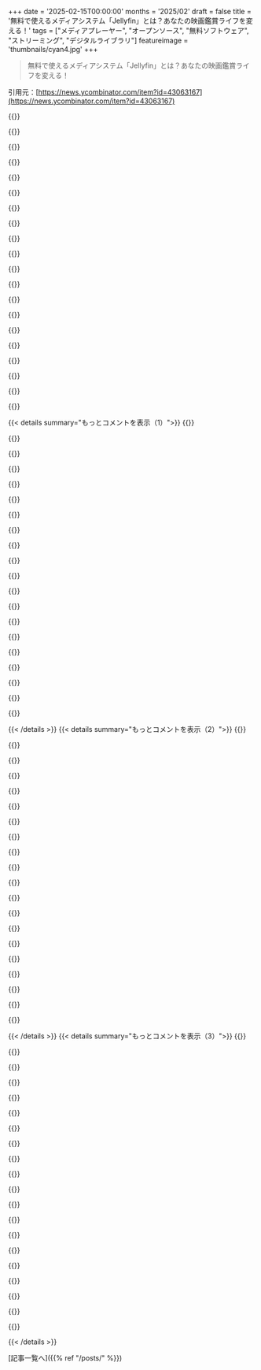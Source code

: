 +++
date = '2025-02-15T00:00:00'
months = '2025/02'
draft = false
title = '無料で使えるメディアシステム「Jellyfin」とは？あなたの映画鑑賞ライフを変える！'
tags = ["メディアプレーヤー", "オープンソース", "無料ソフトウェア", "ストリーミング", "デジタルライブラリ"]
featureimage = 'thumbnails/cyan4.jpg'
+++

> 無料で使えるメディアシステム「Jellyfin」とは？あなたの映画鑑賞ライフを変える！

引用元：[https://news.ycombinator.com/item?id=43063167](https://news.ycombinator.com/item?id=43063167)

{{<matomeQuote body="ここで批判が多いけど、Jellyfin大好き！数年前にPlexから移行した理由は、ログインサーバーがダウンしてローカルのメディアにアクセスできなかったから。設定は、Debian機でDocker上のJellyfin。Synology NASにNFS接続してる。メインクライアントはNVIDIA ShieldのAndroid TV。全体的に快適だけど、iOSアプリの読み込みがもう少し速かったらなあ。でも何より、外部と繋がることなく映画やテレビを観られるのが素晴らしい。新機能もどんどん増えてるし、コミュニティも強い。更に良くなると期待してるけど、変わらなくても数年使える！" userName="loughnane" createdAt="2025-02-16T00:05:56" color="#ff33a1">}}

{{<matomeQuote body="Jellyfin好きなんだけど、Chromecastのサポートが不安定で、Androidからキャストするとアプリが再生中のことを「忘れちゃう」ことが多い。成功するかどうかも微妙だし、NUCみたいな箱にJellyfinをインストールして直接テレビにつないでる。Jellyfinのクライアントとサーバーが同じマシンにあっても、JMPが接続を失うことがあって、たいていはSSHで再起動しないといけない。4kコンテンツ視聴中に音声が途切れたり映像がカクつくこともあって、使用してるのにストレス感じてる。それでもやっぱり、PlexやEmbyのようなクローズドなものは使いたくないから、Jellyfinの取引は正しいと感じてる！" userName="kelnos" createdAt="2025-02-16T00:33:03" color="">}}

{{<matomeQuote body="＞ Chromecastのサポートが不安定。Androidからキャストすると、アプリが再生中のことを「忘れちゃう」。これ、Plexでも似た体験があったから、Chromecastの問題かもしれない。" userName="thedanbob" createdAt="2025-02-16T02:16:46" color="">}}

{{<matomeQuote body="jellyfin-mpv-shimを試してみて！これ、mpvをJellyfinのキャストシステムに繋げるもので、自分のNUCでうまく動いてるよ。" userName="robhlt" createdAt="2025-02-16T03:22:50" color="#45d325">}}

{{<matomeQuote body="Jellyfin大好きだけど、ウェブモデルが変だよね。192.168.whatever:8096に行くと、どのサーバーに接続するか聞かれるのが謎。Tailscale越しに接続したら、サーバー追加って出るし、正しいURLも受け付けない。" userName="foobiekr" createdAt="2025-02-16T00:44:31" color="">}}

{{<matomeQuote body="Jellyfinの一般的な配信はサーバーとweb UIが一体だけど、web UIは別のプロジェクトで、複数のバックエンドに接続できるから、その機能がある。自分の経験では、webクライアントがサーバーを自動検出すべきなのに、ミスコンフィギュレーションのせいでうまく行かないことがあった。" userName="bhaney" createdAt="2025-02-16T01:01:01" color="">}}

{{<matomeQuote body="＞ なんで192.168.whatever:8096で、接続するサーバーを聞いてくるの？これで友達のJellyfinに簡単に繋がれるけど、初回接続時にはサーバーのURL確認が不要な方がいいよね。" userName="RiverCrochet" createdAt="2025-02-16T01:02:14" color="">}}

{{<matomeQuote body="友達のJellyfinに繋がるなら、友達のサーバーからUIパッケージを受け取れる。別々で接続する必要があるのは普通だけど、設定を簡単にするボタンがUIにあればいいのに。ってか、この設計は新しいクライアントから接続する時にイライラする。" userName="foobiekr" createdAt="2025-02-16T06:55:23" color="">}}

{{<matomeQuote body="自分のJellyfinのインスタンスでは、その画面が出たことない。公式OCIイメージ使ってるけど、基本的にはそんなには起きないはず。" userName="jchw" createdAt="2025-02-16T01:21:54" color="">}}

{{<matomeQuote body="初回ログイン時にはその画面が出るかも。サーバーを自動検出して、選べるはずなんだけど。" userName="behringer" createdAt="2025-02-16T02:08:44" color="">}}

{{<matomeQuote body="Podmanで試してみて、Jellyfinのウェルカムページが出て言語設定やユーザー作成ができた。OCIイメージで一般的にはそのサーバー選択画面は期待されないと思う。ちょっとした手がかりかも、ホスト名が変わるとサーバー選択画面が出ることがある。" userName="jchw" createdAt="2025-02-16T03:03:48" color="">}}

{{<matomeQuote body="合ってる。たいていプロキシの問題かな。Jellyfinがダウンしてる時も、プロキシは上がってるからそうなる。" userName="behringer" createdAt="2025-02-16T05:55:46" color="">}}

{{<matomeQuote body="＞”192.168.whatever:8096に行くと、どのサーバーに接続するか聞かれるって何でだろう？”<br>答えは分からないけど、systemdの設定を強化しようとして遭遇した。以下にオーバーライドをリンクするから、誰か具体的な答えやオーバーライドの提案をくれたら嬉しい。RestrictAddressFamiliesをいじった時にこの問題が起きた。他のファイルを移動した時も同じで、再生成されたのを見たから、設定ファイルが保存される場所にアクセスできないのが原因かも。tailscaleとはうまくいってる。" userName="stevenwalton" createdAt="2025-02-16T05:05:31" color="">}}

{{<matomeQuote body="クライアントとサーバーを分けているからだよ。現在のアドレスで提供されているやつだけじゃなくて、他のローカルのJellyfinインスタンスにも接続できる。" userName="ekianjo" createdAt="2025-02-16T05:00:17" color="#38d3d3">}}

{{<matomeQuote body="ただのブラウザでサーバーに接続する典型的な使い方には合わないし、デフォルトの挙動としてはおかしいと思うよ。" userName="foobiekr" createdAt="2025-02-16T06:50:49" color="">}}

{{<matomeQuote body="この画面、実際に見たのは一度きりで、それ以降はすっかり忘れた。そんなに大騒ぎすることでもないと思うけど。" userName="phito" createdAt="2025-02-16T11:45:30" color="">}}

{{<matomeQuote body="そのコメント者は、Jellyfinに対する唯一の不満としてこれを選んだみたいだね。" userName="__float" createdAt="2025-02-16T13:59:14" color="">}}

{{<matomeQuote body="必要に応じて、tailscaleに接続しながら192.168.x.yのマシンにも接続できるし、そのサブネットを広告することもできるよ。" userName="dagi3d" createdAt="2025-02-16T09:57:46" color="">}}

{{<matomeQuote body="設定オプションかもしれないけど、デフォルトの挙動で、ほんとに意味が分からない。" userName="foobiekr" createdAt="2025-02-16T00:53:09" color="">}}

{{<matomeQuote body="自分も全く同じ設定で、tailscaleを使えばどこでもメディアを楽しめる。おすすめだし、批判されてる理由がまったく分からない。" userName="ews" createdAt="2025-02-16T02:28:36" color="#45d325">}}

{{< details summary="もっとコメントを表示（1）">}}
{{<matomeQuote body="たまにPlexからJellyfinに移行しようかなって考えるけど、友達とライブラリを共有するのが面倒だった。でも今はPS5アプリがないのが唯一の障害。もし出たら、友人グループではPlexは終わりだね。" userName="ryanmcbride" createdAt="2025-02-16T00:13:29" color="">}}

{{<matomeQuote body="あんまり一気に”移行”する必要はないからね。PlexとJellyfinを同じメディアライブラリに向けて運営して、特定のプラットフォームでクライアントの良い方を使うのも全然問題ない。" userName="bhaney" createdAt="2025-02-16T00:20:06" color="">}}

{{<matomeQuote body="これ試したけど、サーバーを二つ使うと視聴履歴が消えたり分かれたりしちゃう。シリーズの進捗を自分で思い出さなきゃいけないなら、VLCでいいや。" userName="walthamstow" createdAt="2025-02-16T01:21:15" color="">}}

{{<matomeQuote body="JellyPlexWatchってのがあって、JellyfinとPlexのデータベースを同期できるんだ。そいつを使ってWatch Historyを同期しながら両方使ってる。でも、Skip Introの統合を巡るゴタゴタの影響でJellyfinにはまだ移行できてないんだよね。これから良くなるといいな。" userName="theossuary" createdAt="2025-02-16T01:26:33" color="#38d3d3">}}

{{<matomeQuote body="＞ドラマに関しては？<br>何を指してるの？" userName="jillyboel" createdAt="2025-02-16T03:03:32" color="">}}

{{<matomeQuote body="オートスキップ用の「メディアセグメント」を追加するプロジェクトがあったんだ。機能は動いてたけど、コアチームはスリムなコアに集中することに決めたみたい。" userName="defrost" createdAt="2025-02-16T03:31:28" color="">}}

{{<matomeQuote body="この機能は大したことないと思うけど、Star Trek: Enterpriseを観るときはほんとに便利。それじゃないと開幕の歌が耐えられない。" userName="shiroiushi" createdAt="2025-02-17T07:58:14" color="">}}

{{<matomeQuote body="いいポイントだね。完全に移行する前は6ヶ月くらいこれやってた。" userName="loughnane" createdAt="2025-02-16T00:21:41" color="">}}

{{<matomeQuote body="Sonyにアプリ作成の要望を出したけど、要約すると「こっちから連絡するから、連絡しないで」って言われた。オープンソースには興味ないみたい。" userName="crobibero" createdAt="2025-02-16T01:36:57" color="">}}

{{<matomeQuote body="ほんとに？ゲーム制作のようにSDKをライセンスするだけでしょ？特定のアプリしか許可されてないの？" userName="ryanmcbride" createdAt="2025-02-16T03:39:10" color="">}}

{{<matomeQuote body="PS5のWebブラウザでブックマーク？<br>でも、コンソールサポートは開発ルールとコストの関係で遅れるから分かる。" userName="dbetteridge" createdAt="2025-02-16T00:17:39" color="">}}

{{<matomeQuote body="2025年だって教えたら、彼にはテレビでPlexを使う方法が700通りあるって言えるけど、なんか面白いから続けちゃってる。" userName="ryanmcbride" createdAt="2025-02-16T15:55:23" color="">}}

{{<matomeQuote body="Kodiから移行したけど、Jellyfinは素晴らしい。UbuntuをMini PCで動かして、外付けハードディスクで使ってる。nvidia shieldでTVにストリームしてるよ。" userName="s0rce" createdAt="2025-02-16T00:35:40" color="#38d3d3">}}

{{<matomeQuote body="私は逆に移行したんだ。Emby、Jellyfin、最後にPlexを試したけど、Plexが一番良かった。Plex Passがあればアプリもどこでも使えるし、スムーズに動く。Jellyfinのアプリは訳が悪くてバグも多く、プラットフォームも限られてる。" userName="mmcnl" createdAt="2025-02-16T15:14:14" color="#ff5c5c">}}

{{<matomeQuote body="Plexを長いこと使ってたけど、遅いし不安定で、ライブラリがスキャンできなかったり、メディアが接続できなかったりしたのが不満だった。でもJellyfinに切り替えたら、すぐに再生できるし、字幕のダウンロードもうまくいくようになった。ただ、Jellyfinのマッチングがいまいちで、エピソードがショーに属してるのを理解してないことが多くて、InfuseのUIもあまり好みじゃない。" userName="atombender" createdAt="2025-02-16T21:33:49" color="#45d325">}}

{{<matomeQuote body="値段の違いも触れてほしかったな。" userName="crtasm" createdAt="2025-02-16T16:51:04" color="">}}

{{<matomeQuote body="無料でオープンソースのプロジェクトに文句言ってる人が多いのに驚いた。少人数で維持してるプロジェクトで、ボランティアが自分の時間を使ってやってるんだから。改善が必要ならPR提出すればいいのに。" userName="fastily" createdAt="2025-02-16T00:06:28" color="">}}

{{<matomeQuote body="JellyfinはPRは受け入れるけど、特定のデバイスのためのハックやワークアラウンドは簡単には受け入れない。長期的な維持のためには正しい方法で進めたいんだ。だからSkip Introの機能追加も遅れてるんだ。" userName="xbmcuser" createdAt="2025-02-16T01:58:20" color="#ff33a1">}}

{{<matomeQuote body="開発者たちの持ってる健康的なアプローチを批判してるように聞こえるけど、短期的な利益のために長期の持続可能性を犠牲にするのはどうかと思う。" userName="integricho" createdAt="2025-02-16T07:21:09" color="">}}

{{<matomeQuote body="開発者を支持してるよ。メンテイナーと相談せずにコードを提出して、後から受け入れられないと文句言うのは不要な摩擦を生むだけだ。そういうのが続くと、開発者が熱意を失ってプロジェクトが終わっちゃう。" userName="xbmcuser" createdAt="2025-02-16T08:34:29" color="#ff5733">}}


{{< /details >}}
{{< details summary="もっとコメントを表示（2）">}}
{{<matomeQuote body="これは良いことだよ。特にボランティアが維持してるオープンソースプロジェクトにおいては、200種類のデバイスのために100個のハックを維持するのは無理なんだから。" userName="squigz" createdAt="2025-02-16T04:21:13" color="">}}

{{<matomeQuote body="プロジェクトやメンテイナーとやりとりしてきたけど、そのアプローチに賛同してる。" userName="heavyset_go" createdAt="2025-02-17T01:30:01" color="#ff5733">}}

{{<matomeQuote body="無料でオープンソースなのはいいけど、実はお金を払ってでもJellyfinが良くなるのなら喜んで払うよ。Apple TVで使えるInfuseにはお金払ってるし、必要なら資金提供して改善してほしい。" userName="lukevp" createdAt="2025-02-16T01:49:29" color="#ff5733">}}

{{<matomeQuote body="Jellyfinにお金を寄付したいなら、寄付の方法があるよ。寄付は期待や義務なしで行うべきだから、道筋を決めるためのベストな方法ではないかも。企業がスポンサーになってるから、それを利用してフィードバックを送るのもいいね。" userName="devsda" createdAt="2025-02-16T03:10:33" color="">}}

{{<matomeQuote body="Jellyfinを使ってるけど、FOSSとしての品質は本当に素晴らしいと思う。" userName="PessimalDecimal" createdAt="2025-02-16T00:25:25" color="#ff33a1">}}

{{<matomeQuote body="FOSSが最も高品質なソフトウェアだってのが最近15年の証拠だよね。" userName="chgs" createdAt="2025-02-16T09:22:52" color="">}}

{{<matomeQuote body="JellyfinのFOSSメディアホスティングは、GoogleやAmazonと対抗できる実力を持つのが素晴らしいんだ。" userName="PessimalDecimal" createdAt="2025-02-16T15:10:33" color="#ff5c5c">}}

{{<matomeQuote body="FOSSにありがちなUIデザインの悪さは認めるけど、基本的には信頼性が高いソフトなんだよね。" userName="shiroiushi" createdAt="2025-02-17T08:00:37" color="">}}

{{<matomeQuote body="無料のプロジェクトでも批判はOK。ただ、使いにくいって意見を言ってるだけだよ。" userName="patmorgan23" createdAt="2025-02-16T00:12:58" color="">}}

{{<matomeQuote body="それに同意するけど、文句を言う時間があったらプロジェクトを改善する手伝いをすればいいのに。" userName="fastily" createdAt="2025-02-16T00:21:57" color="">}}

{{<matomeQuote body="批判してから他のプロジェクトに取り組むのに何が悪いの？開発者がどうするかは彼らの自由だし。" userName="Larrikin" createdAt="2025-02-16T01:35:32" color="">}}

{{<matomeQuote body="使用中の問題点を指摘するのは理解できるけど、実装するのはまた別の話だよね。" userName="kyawzazaw" createdAt="2025-02-16T23:07:44" color="">}}

{{<matomeQuote body="酷い無料プロジェクトもあるけど、Jellyfinは違うと思うんだ。批判は好みやスキルの問題が多い気がする。" userName="atoav" createdAt="2025-02-16T12:24:35" color="#45d325">}}

{{<matomeQuote body="その批判が何の役に立つの？" userName="scns" createdAt="2025-02-16T00:20:30" color="">}}

{{<matomeQuote body="批判には賛美と同じ効果があるから、欠点も話し合う場があってもいいと思うよ。" userName="bigstrat2003" createdAt="2025-02-16T00:42:12" color="">}}

{{<matomeQuote body="我々の時間にも価値があるから、FOSSアプリについて警告するのは全然アリだよ。" userName="gosub100" createdAt="2025-02-16T00:44:23" color="">}}

{{<matomeQuote body="Jellyfinは素晴らしいOSSプロジェクトで、寄付もしたくらい。このプロジェクトに批判的な人はPlexにこだわってる気がする。" userName="Cyph0n" createdAt="2025-02-16T00:36:44" color="#785bff">}}

{{<matomeQuote body="Jellyfinに切り替えてみたけど、Plexと比べると機能が全然足りてないって感じ。最近の話じゃないけど、5.1サラウンドとDolby Atmos環境で、Blu-rayのリッピングがPlexでは問題なく再生できるのに、Jellyfinでは音が出なかったり、スタッタリングしたり、2.0にダウンスケールされたりすることがあった。Kodiメディアクライアントを使えばDTSやDdol+には対応できるけど、手間が多くてPlexの方が楽だと思った。1080pのテレビとスピーカーだけならJellyfinでも問題無く動くと思うけど、ちょっと複雑な環境にするとやっぱり問題が出てくるね。オープンソースプロジェクトだから基本機能は作れるけど、複雑な使い方はやっぱり手間がかかるし、誰もがその手間をかけようとは思わないから。" userName="SamuelAdams" createdAt="2025-02-16T01:19:37" color="">}}

{{<matomeQuote body="俺は2019年製のTubeでJellyfinを5.1.2のシステムで使ってるけど、DTSやAtmos、HDR10も問題なく動いてる。Kodiから切り替えたんだけど、Shieldの設定でDolbyプロセッシングと2.0のアップミックスをオフにすると、スタッタリングがなくなって動きがスムーズになったよ。" userName="zeagle" createdAt="2025-02-16T16:51:49" color="#45d325">}}

{{<matomeQuote body="クライアントの状況は確かに不足してるけど、今は優先しているみたい。OSSのEmbyフォークとしての進展はすごいと思う。Apple TVでは、Infuseがクライアントの穴を埋めてるし、個人的にはサードパーティーのクライアントにお金を使うのが好き。メディアサーバーがトランスコーディングを有料にしていると、プライベートサーバーが遠隔地サービスに縛られちゃうからね。" userName="Cyph0n" createdAt="2025-02-16T01:42:49" color="">}}


{{< /details >}}
{{< details summary="もっとコメントを表示（3）">}}
{{<matomeQuote body="うん、r/selfhostedやr/plexでよく見るよ。" userName="Cyph0n" createdAt="2025-02-16T02:45:31" color="">}}

{{<matomeQuote body="/r/selfhostedのどのスレッドで文句言われてるの？最近の投稿はJellyfinに好意的なのが多いけど。" userName="speff" createdAt="2025-02-16T03:31:42" color="">}}

{{<matomeQuote body="＞”感じるなぁとは思うけど、証拠がない”って全然説得力ないよね。Plexユーザーはセルフホスティングで問題を抱えてるわけだし、PlexのLifetime Pass holdersは75ドルも払って投資してるからね。誰もがすぐに乗り換えられるわけじゃないよ。AdGuardやPiHoleを使ってる人も多いし、Plexを使うと広告やトラッキングが煩わしいこともある。" userName="Larrikin" createdAt="2025-02-16T04:49:13" color="">}}

{{<matomeQuote body="PlexからJellyfin/Infuseに切り替えた理由は3つある。<br>1) トーンマッピングが良いから、HDR映画をSDRでもヘンにならずに見れる。2) Plexは色んなクライアントで音声がずれることが多かった。俺は音声の同期に敏感で、Jellyfinでは問題なし。3) JellyfinはTailscale経由でアクセスしやすいけど、Plexは結構ややこしい。全体的に見ればPlexのクライアントUIはすごく良いし、機能も豊富で安定してる。今もPlexを使っていて、DVR機能はやっぱり手放せないな。" userName="thedougd" createdAt="2025-02-16T00:38:58" color="#38d3d3">}}

{{<matomeQuote body="＞”自動HDRからSDRへの変換って、どうしてそんなに魅力的なのか分からない。”って言うけど、HDR専用コンテンツっていい曲がり方してるよね。" userName="LiamPowell" createdAt="2025-02-16T04:42:28" color="">}}

{{<matomeQuote body="みんな複数のスクリーン持ってるけど、同じ動画を何個もコピーしたくないってことだよね？" userName="dullcrisp" createdAt="2025-02-16T06:48:43" color="">}}

{{<matomeQuote body="状況によっては、HDRバージョンよりSDRバージョンを選ぶ人が多いと思う。やっぱりHDRはSDRに変換するとひどいからね。どっちの画像が正しくトーンマップされてるかは文脈によるし、アルゴリズムじゃ判断できないよ。" userName="LiamPowell" createdAt="2025-02-16T08:57:48" color="#ff5733">}}

{{<matomeQuote body="俺はHDRと非HDRのデバイス両方持ってるから、複数のコピーは作りたくない。一つのファイルでメインのHDRデバイスで最適に見えるのが理想だな。" userName="SomeoneOnTheWeb" createdAt="2025-02-16T10:49:32" color="#785bff">}}

{{<matomeQuote body="Jellyfinがそのあたりをうまく扱ってくれればいいけど、時々面倒になることもあるからね。" userName="LiamPowell" createdAt="2025-02-16T10:55:58" color="">}}

{{<matomeQuote body="他人の好みを常に決めようとするのはどういうこと？" userName="izacus" createdAt="2025-02-16T10:00:32" color="">}}

{{<matomeQuote body="結局、個人の好みだよね。1つのデバイスで最高画質を求める人は少ないと思う。" userName="LiamPowell" createdAt="2025-02-16T10:50:07" color="">}}

{{<matomeQuote body="その通り。リビングはホームシアターじゃないから、ホームシアターでは最高画質が欲しいし、他の部屋では十分な画質があればいい。複数のファイルを管理するのは手間だし、どれが合ってるのか他の人に聞くのも面倒。" userName="thedougd" createdAt="2025-02-16T18:26:11" color="#ff33a1">}}

{{<matomeQuote body="オーディオの同期問題、Apple TVでHomePods使ってるときにJellyfinでよく見かける。実験設定の”ネイティブプレイヤー”を有効にしないと音が合わないんだ。開発者に報告したけど、解決されてない。" userName="codys" createdAt="2025-02-16T02:47:39" color="">}}

{{<matomeQuote body="JellyfinとInfuseは字幕がすごく相性いいよ。" userName="ninth_ant" createdAt="2025-02-16T01:46:33" color="#45d325">}}

{{<matomeQuote body="InfuseはAppleデバイス向けのいいクライアントで、Plexより遥かに好き。" userName="anon7000" createdAt="2025-02-16T02:34:20" color="">}}

{{<matomeQuote body="PlexやJellyfinみたいなソフトは不要で、SMBシェアを公開してInfuseに指定するだけでいいのが好き。" userName="inversetelecine" createdAt="2025-02-16T04:33:33" color="#785bff">}}

{{<matomeQuote body="その通り、Infuseは何でも再生できる。AppleデバイスやAndroidのNovaがあるのに、JellyfinやPlexの意味って何？" userName="vladgur" createdAt="2025-02-16T18:41:24" color="#45d325">}}

{{<matomeQuote body="自宅のNASから旅行のドキュメンタリーをストリーミングできるのが超楽しい！Jellyfinとかtailscaleを組み合わせれば、集まりで誰かに見せることもできるし、最高だね！" userName="amatecha" createdAt="2025-02-16T01:57:53" color="#785bff">}}

{{<matomeQuote body="たまに音声がずれることがあるけど、ほとんどは動画を止めて考え直せば解決するよ。古いフォーマットの動画ファイルだとたまにそうなる。" userName="BLKNSLVR" createdAt="2025-02-16T01:41:18" color="">}}

{{<matomeQuote body="Jellyfinが大好き！IPv6のJellyfinサーバにCloudflareのドメインを割り当てれば、どこからでも個人メディアにアクセスできる。ただ、MACアドレスでのデバイス制限が見つからなくて、大企業に訴えられたくないからもっと安全を求めてる。" userName="austin-cheney" createdAt="2025-02-16T02:01:47" color="#45d325">}}


{{< /details >}}


[記事一覧へ]({{% ref "/posts/" %}})
